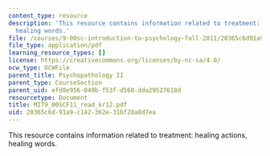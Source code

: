 ```yaml
---
content_type: resource
description: 'This resource contains information related to treatment: healing actions,
  healing words.'
file: /courses/9-00sc-introduction-to-psychology-fall-2011/20365c6d91a9c142362e31bf28a8d7ea_MIT9_00SCF11_read_kr12.pdf
file_type: application/pdf
learning_resource_types: []
license: https://creativecommons.org/licenses/by-nc-sa/4.0/
ocw_type: OCWFile
parent_title: Psychopathology II
parent_type: CourseSection
parent_uid: efd8e956-049b-f53f-d560-dda29527618d
resourcetype: Document
title: MIT9_00SCF11_read_kr12.pdf
uid: 20365c6d-91a9-c142-362e-31bf28a8d7ea
---
```

This resource contains information related to treatment: healing actions, healing words.
